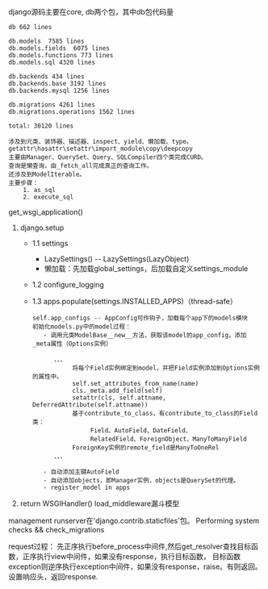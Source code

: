 
django源码主要在core, db两个包，其中db包代码量

    db 662 lines
    
    db.models  7585 lines
    db.models.fields  6075 lines
    db.models.functions 773 lines
    db.models.sql 4320 lines
    
    db.backends 434 lines
    db.backends.base 3192 lines
    db.backends.mysql 1256 lines
    
    db.migrations 4261 lines
    db.migrations.operations 1562 lines
    
    total: 30120 lines
    
    涉及到元类、装饰器、描述器、inspect、yield、懒加载、type。
    getattr\hasattr\setattr\import_module\copy\deepcopy
    主要由Manager、QuerySet、Query、SQLCompiler四个类完成CURD。
    查询是懒查询，由_fetch_all完成真正的查询工作。
    还涉及到ModelIterable。
    主要步骤：
        1. as_sql
        2. execute_sql
        
        
get_wsgi_application()
   1. django.setup
      - 1.1 settings 
         - LazySettings() -- LazySettings(LazyObject)
         - 懒加载：先加载global_settings，后加载自定义settings_module
      - 1.2 configure_logging
      - 1.3 apps.populate(settings.INSTALLED_APPS)（thread-safe）
      
            self.app_configs -- AppConfig可作钩子，加载每个app下的models模块
            初始化models.py中的model过程：
               - 调用元类ModelBase__new__方法，获取该model的app_config，添加_meta属性（Options实例）
               
                  、、、
                       将每个Field实例绑定到model，并把Field实例添加到Options实例的属性中。
                       self.set_attributes_from_name(name)
                       cls._meta.add_field(self)
                       setattr(cls, self.attname, DeferredAttribute(self.attname))
                       基于contribute_to_class，有contribute_to_class的Field类：
                            Field、AutoField、DateField、
                            RelatedField、ForeignObject、ManyToManyField
                       ForeignKey实例的remote_field是ManyToOneRel
                  、、、     
                       
               - 自动添加主键AutoField
               - 自动添加objects，即Manager实例，objects是QuerySet的代理。
               - register_model in apps 
               
   2. return WSGIHandler()
     load_middleware漏斗模型
     
management 
runserver在'django.contrib.staticfiles'包。
Performing system checks && check_migrations


request过程：
  先正序执行before_process中间件,然后get_resolver查找目标函数，正序执行view中间件，如果没有response，执行目标函数，
        目标函数exception则逆序执行exception中间件，如果没有response，raise。有则返回。
  设置响应头，返回response.


             
